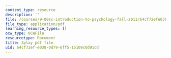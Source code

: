 ```yaml
---
content_type: resource
description: ''
file: /courses/9-00sc-introduction-to-psychology-fall-2011/64cf72efe0380d796ff515109c0d91cd_lBU64nfe8nM.pdf
file_type: application/pdf
learning_resource_types: []
ocw_type: OCWFile
resourcetype: Document
title: 3play pdf file
uid: 64cf72ef-e038-0d79-6ff5-15109c0d91cd
---
```

